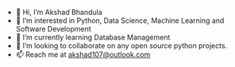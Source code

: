 - 👋 Hi, I’m Akshad Bhandula
- 👀 I’m interested in Python, Data Science, Machine Learning and Software Development
- 🌱 I’m currently learning Database Management
- 💞️ I’m looking to collaborate on any open source python projects.
- 📫 Reach me at akshad107@outlook.com

<!---
akki-079/akki-079 is a ✨ special ✨ repository because its `README.md` (this file) appears on your GitHub profile.
You can click the Preview link to take a look at your changes.
--->
